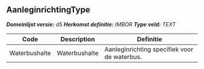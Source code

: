 ﻿## AanleginrichtingType

*__Domeinlijst versie:__ d5*
*__Herkomst definitie:__ IMBOR*
*__Type veld:__ TEXT*

|__Code__ |__Description__ |__Definitie__	|
|	---	|	---	|   ---	| 
| Waterbushalte | Waterbushalte | Aanleginrichting specifiek voor de waterbus. |
